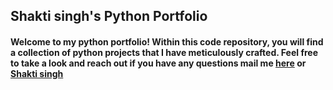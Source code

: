 ## Shakti singh's Python Portfolio

#### Welcome to my python portfolio! Within this code repository, you will find a collection of python projects that I have meticulously crafted. Feel free to take a look and reach out if you have any questions mail me [here](singhshakti796@gmail.com) or [Shakti singh](https://www.linkedin.com/in/shakti--singh/)

